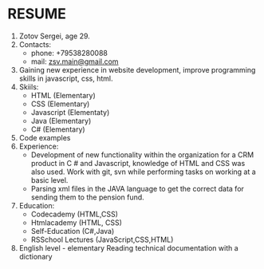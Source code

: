 # RESUME
1. Zotov Sergei, age 29.
2. Contacts:
   - phone: +79538280088
   - mail: zsv.main@gmail.com
3. Gaining new experience in website development, improve programming skills in javascript, css, html.
4. Skiils:
   - HTML (Elementary)
   - CSS (Elementary)
   - Javascript (Elementaty)
   - Java (Elementary)
   - C# (Elementary)
5. Code examples
6. Experience:
   - Development of new functionality within the organization for a CRM product in C # and Javascript, knowledge of HTML and CSS was also used.
Work with git, svn while performing tasks on working at a basic level.
   - Parsing xml files in the JAVA language to get the correct data for sending them to the pension fund.
7. Education: 
   - Codecademy (HTML,CSS) 
   - Htmlacademy (HTML, CSS)
   - Self-Education (C#,Java)
   - RSSchool Lectures (JavaScript,CSS,HTML)
8. English level - elementary
Reading technical documentation with a dictionary